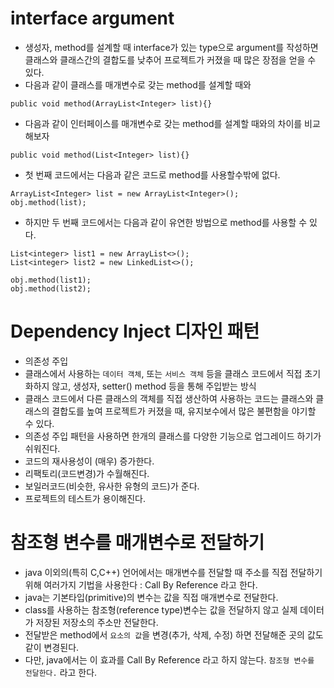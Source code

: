 # interface argument
* 생성자, method를 설계할 때 interface가 있는 type으로 argument를 작성하면 클래스와 클래스간의 결합도를 낮추어 프로젝트가 커졌을 때 많은 장점을 얻을 수 있다.
* 다음과 같이 클래스를 매개변수로 갖는 method를 설계할 때와 
```
public void method(ArrayList<Integer> list){}
```
* 다음과 같이 인터페이스를 매개변수로 갖는 method를 설계할 때와의 차이를 비교해보자
```
public void method(List<Integer> list){}
```
* 첫 번째 코드에서는 다음과 같은 코드로 method를 사용할수밖에 없다.
```
ArrayList<Integer> list = new ArrayList<Integer>();
obj.method(list);
```
* 하지만 두 번째 코드에서는 다음과 같이 유연한 방법으로 method를 사용할 수 있다.
```
List<integer> list1 = new ArrayList<>();
List<integer> list2 = new LinkedList<>();

obj.method(list1);
obj.method(list2);
```

# Dependency Inject 디자인 패턴
* 의존성 주입
* 클래스에서 사용하는 ```데이터 객체```, 또는 ```서비스 객체``` 등을 클래스 코드에서 직접 초기화하지 않고, 생성자, setter() method 등을 통해 주입받는 방식
* 클래스 코드에서 다른 클래스의 객체를 직접 생산하여 사용하는 코드는 클래스와 클래스의 결합도를 높여 프로젝트가 커졌을 때, 유지보수에서 많은 불편함을 야기할 수 있다.
* 의존성 주입 패턴을 사용하면 한개의 클래스를 다양한 기능으로 업그레이드 하기가 쉬워진다.
* 코드의 재사용성이 (매우) 증가한다.
* 리팩토리(코드변경)가 수월해진다.
* 보일러코드(비슷한, 유사한 유형의 코드)가 준다.
* 프로젝트의 테스트가 용이해진다.

# 참조형 변수를 매개변수로 전달하기
* java 이외의(특히 C,C++) 언어에서는 매개변수를 전달할 때 주소를 직접 전달하기 위해 여러가지 기법을 사용한다 : Call By Reference 라고 한다.
* java는 기본타입(primitive)의 변수는 값을 직접 매개변수로 전달한다.
* class를 사용하는 참조형(reference type)변수는 값을 전달하지 않고 실제 데이터가 저장된 저장소의 주소만 전달한다.
* 전달받은 method에서 ```요소의 값```을 변경(추가, 삭제, 수정) 하면 전달해준 곳의 값도 같이 변경된다.
* 다만, java에서는 이 효과를 Call By Reference 라고 하지 않는다. ```참조형 변수를 전달한다.``` 라고 한다.